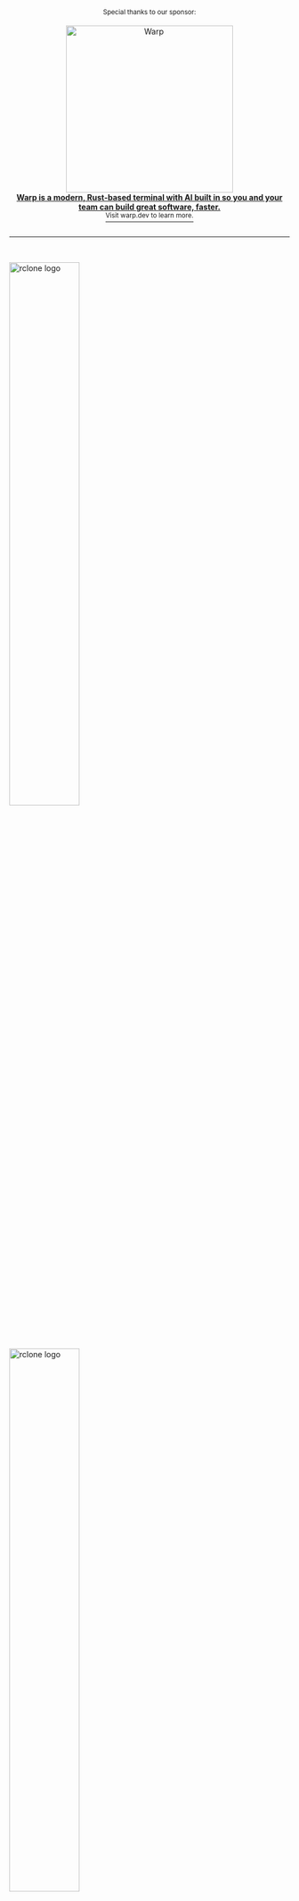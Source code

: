 <div align="center">
<sup>Special thanks to our sponsor:</sup>
<br>
<br>
<a href="https://www.warp.dev/?utm_source=github&utm_medium=referral&utm_campaign=rclone_20231103">
  <div>
    <img src="https://rclone.org/img/logos/warp-github.svg" width="300" alt="Warp">
  </div>
  <b>Warp is a modern, Rust-based terminal with AI built in so you and your team can build great software, faster.</b>
  <div>
    <sup>Visit warp.dev to learn more.</sup>
  </div>
</a>
<br>
<hr>
</div>
<br>

[<img src="https://rclone.org/img/logo_on_light__horizontal_color.svg" width="50%" alt="rclone logo">](https://rclone.org/#gh-light-mode-only)
[<img src="https://rclone.org/img/logo_on_dark__horizontal_color.svg" width="50%" alt="rclone logo">](https://rclone.org/#gh-dark-mode-only)

[Website](https://rclone.org) |
[Documentation](https://rclone.org/docs/) |
[Download](https://rclone.org/downloads/) |
[Contributing](CONTRIBUTING.md) |
[Changelog](https://rclone.org/changelog/) |
[Installation](https://rclone.org/install/) |
[Forum](https://forum.rclone.org/)

[![Build Status](https://github.com/rclone/rclone/workflows/build/badge.svg)](https://github.com/rclone/rclone/actions?query=workflow%3Abuild)
[![Go Report Card](https://goreportcard.com/badge/github.com/rclone/rclone)](https://goreportcard.com/report/github.com/rclone/rclone)
[![GoDoc](https://godoc.org/github.com/rclone/rclone?status.svg)](https://godoc.org/github.com/rclone/rclone)
[![Docker Pulls](https://img.shields.io/docker/pulls/rclone/rclone)](https://hub.docker.com/r/rclone/rclone)

# Rclone

Rclone *("rsync for cloud storage")* is a command-line program to sync files and directories to and from different cloud storage providers.

## Storage providers

  * 1Fichier [:page_facing_up:](https://rclone.org/fichier/)
  * Akamai Netstorage [:page_facing_up:](https://rclone.org/netstorage/)
  * Alibaba Cloud (Aliyun) Object Storage System (OSS) [:page_facing_up:](https://rclone.org/s3/#alibaba-oss)
  * Amazon S3 [:page_facing_up:](https://rclone.org/s3/)
  * ArvanCloud Object Storage (AOS) [:page_facing_up:](https://rclone.org/s3/#arvan-cloud-object-storage-aos)
  * Backblaze B2 [:page_facing_up:](https://rclone.org/b2/)
  * Box [:page_facing_up:](https://rclone.org/box/)
  * Ceph [:page_facing_up:](https://rclone.org/s3/#ceph)
  * China Mobile Ecloud Elastic Object Storage (EOS) [:page_facing_up:](https://rclone.org/s3/#china-mobile-ecloud-eos)
  * Cloudflare R2 [:page_facing_up:](https://rclone.org/s3/#cloudflare-r2)
  * Citrix ShareFile [:page_facing_up:](https://rclone.org/sharefile/)
  * DigitalOcean Spaces [:page_facing_up:](https://rclone.org/s3/#digitalocean-spaces)
  * Digi Storage [:page_facing_up:](https://rclone.org/koofr/#digi-storage)
  * Dreamhost [:page_facing_up:](https://rclone.org/s3/#dreamhost)
  * Dropbox [:page_facing_up:](https://rclone.org/dropbox/)
  * Enterprise File Fabric [:page_facing_up:](https://rclone.org/filefabric/)
  * Fastmail Files [:page_facing_up:](https://rclone.org/webdav/#fastmail-files)
  * Files.com [:page_facing_up:](https://rclone.org/filescom/)
  * FTP [:page_facing_up:](https://rclone.org/ftp/)
  * GoFile [:page_facing_up:](https://rclone.org/gofile/)
  * Google Cloud Storage [:page_facing_up:](https://rclone.org/googlecloudstorage/)
  * Google Drive [:page_facing_up:](https://rclone.org/drive/)
  * Google Photos [:page_facing_up:](https://rclone.org/googlephotos/)
  * HDFS (Hadoop Distributed Filesystem) [:page_facing_up:](https://rclone.org/hdfs/)
  * Hetzner Storage Box [:page_facing_up:](https://rclone.org/sftp/#hetzner-storage-box)
  * HiDrive [:page_facing_up:](https://rclone.org/hidrive/)
  * HTTP [:page_facing_up:](https://rclone.org/http/)
  * Huawei Cloud Object Storage Service(OBS) [:page_facing_up:](https://rclone.org/s3/#huawei-obs)
  * iCloud Drive [:page_facing_up:](https://rclone.org/iclouddrive/)
  * ImageKit [:page_facing_up:](https://rclone.org/imagekit/)
  * Internet Archive [:page_facing_up:](https://rclone.org/internetarchive/)
  * Jottacloud [:page_facing_up:](https://rclone.org/jottacloud/)
  * IBM COS S3 [:page_facing_up:](https://rclone.org/s3/#ibm-cos-s3)
  * IONOS Cloud [:page_facing_up:](https://rclone.org/s3/#ionos)
  * Koofr [:page_facing_up:](https://rclone.org/koofr/)
  * Leviia Object Storage [:page_facing_up:](https://rclone.org/s3/#leviia)
  * Liara Object Storage [:page_facing_up:](https://rclone.org/s3/#liara-object-storage)
  * Linkbox [:page_facing_up:](https://rclone.org/linkbox)
  * Linode Object Storage [:page_facing_up:](https://rclone.org/s3/#linode)
  * Magalu Object Storage [:page_facing_up:](https://rclone.org/s3/#magalu)
  * Mail.ru Cloud [:page_facing_up:](https://rclone.org/mailru/)
  * Memset Memstore [:page_facing_up:](https://rclone.org/swift/)
  * Mega [:page_facing_up:](https://rclone.org/mega/)
  * Memory [:page_facing_up:](https://rclone.org/memory/)
  * Microsoft Azure Blob Storage [:page_facing_up:](https://rclone.org/azureblob/)
  * Microsoft Azure Files Storage [:page_facing_up:](https://rclone.org/azurefiles/)
  * Microsoft OneDrive [:page_facing_up:](https://rclone.org/onedrive/)
  * Minio [:page_facing_up:](https://rclone.org/s3/#minio)
  * Nextcloud [:page_facing_up:](https://rclone.org/webdav/#nextcloud)
  * OVH [:page_facing_up:](https://rclone.org/swift/)
  * Blomp Cloud Storage [:page_facing_up:](https://rclone.org/swift/)
  * OpenDrive [:page_facing_up:](https://rclone.org/opendrive/)
  * OpenStack Swift [:page_facing_up:](https://rclone.org/swift/)
  * Oracle Cloud Storage [:page_facing_up:](https://rclone.org/swift/)
  * Oracle Object Storage [:page_facing_up:](https://rclone.org/oracleobjectstorage/)
  * Outscale [:page_facing_up:](https://rclone.org/s3/#outscale)
  * ownCloud [:page_facing_up:](https://rclone.org/webdav/#owncloud)
  * pCloud [:page_facing_up:](https://rclone.org/pcloud/)
  * Petabox [:page_facing_up:](https://rclone.org/s3/#petabox)
  * PikPak [:page_facing_up:](https://rclone.org/pikpak/)
  * Pixeldrain [:page_facing_up:](https://rclone.org/pixeldrain/)
  * premiumize.me [:page_facing_up:](https://rclone.org/premiumizeme/)
  * put.io [:page_facing_up:](https://rclone.org/putio/)
  * Proton Drive [:page_facing_up:](https://rclone.org/protondrive/)
  * QingStor [:page_facing_up:](https://rclone.org/qingstor/)
  * Qiniu Cloud Object Storage (Kodo) [:page_facing_up:](https://rclone.org/s3/#qiniu)
  * Quatrix [:page_facing_up:](https://rclone.org/quatrix/)
  * Rackspace Cloud Files [:page_facing_up:](https://rclone.org/swift/)
  * RackCorp Object Storage [:page_facing_up:](https://rclone.org/s3/#RackCorp)
  * rsync.net [:page_facing_up:](https://rclone.org/sftp/#rsync-net)
  * Scaleway [:page_facing_up:](https://rclone.org/s3/#scaleway)
  * Seafile [:page_facing_up:](https://rclone.org/seafile/)
  * SeaweedFS [:page_facing_up:](https://rclone.org/s3/#seaweedfs)
  * Selectel Object Storage [:page_facing_up:](https://rclone.org/s3/#selectel)
  * SFTP [:page_facing_up:](https://rclone.org/sftp/)
  * SMB / CIFS [:page_facing_up:](https://rclone.org/smb/)
  * StackPath [:page_facing_up:](https://rclone.org/s3/#stackpath)
  * Storj [:page_facing_up:](https://rclone.org/storj/)
  * SugarSync [:page_facing_up:](https://rclone.org/sugarsync/)
  * Synology C2 Object Storage [:page_facing_up:](https://rclone.org/s3/#synology-c2)
  * Tencent Cloud Object Storage (COS) [:page_facing_up:](https://rclone.org/s3/#tencent-cos)
  * Uloz.to [:page_facing_up:](https://rclone.org/ulozto/)
  * Wasabi [:page_facing_up:](https://rclone.org/s3/#wasabi)
  * WebDAV [:page_facing_up:](https://rclone.org/webdav/)
  * Yandex Disk [:page_facing_up:](https://rclone.org/yandex/)
  * Zoho WorkDrive [:page_facing_up:](https://rclone.org/zoho/)
  * Zus [:page_facing_up:](https://rclone.org/zus/)
  * The local filesystem [:page_facing_up:](https://rclone.org/local/)

Please see [the full list of all storage providers and their features](https://rclone.org/overview/)

### Virtual storage providers

These backends adapt or modify other storage providers

  * Alias: rename existing remotes [:page_facing_up:](https://rclone.org/alias/)
  * Cache: cache remotes (DEPRECATED) [:page_facing_up:](https://rclone.org/cache/)
  * Chunker: split large files [:page_facing_up:](https://rclone.org/chunker/)
  * Combine: combine multiple remotes into a directory tree [:page_facing_up:](https://rclone.org/combine/)
  * Compress: compress files [:page_facing_up:](https://rclone.org/compress/)
  * Crypt: encrypt files [:page_facing_up:](https://rclone.org/crypt/)
  * Hasher: hash files [:page_facing_up:](https://rclone.org/hasher/)
  * Union: join multiple remotes to work together [:page_facing_up:](https://rclone.org/union/)

## Features

  * MD5/SHA-1 hashes checked at all times for file integrity
  * Timestamps preserved on files
  * Partial syncs supported on a whole file basis
  * [Copy](https://rclone.org/commands/rclone_copy/) mode to just copy new/changed files
  * [Sync](https://rclone.org/commands/rclone_sync/) (one way) mode to make a directory identical
  * [Bisync](https://rclone.org/bisync/) (two way) to keep two directories in sync bidirectionally
  * [Check](https://rclone.org/commands/rclone_check/) mode to check for file hash equality
  * Can sync to and from network, e.g. two different cloud accounts
  * Optional large file chunking ([Chunker](https://rclone.org/chunker/))
  * Optional transparent compression ([Compress](https://rclone.org/compress/))
  * Optional encryption ([Crypt](https://rclone.org/crypt/))
  * Optional FUSE mount ([rclone mount](https://rclone.org/commands/rclone_mount/))
  * Multi-threaded downloads to local disk
  * Can [serve](https://rclone.org/commands/rclone_serve/) local or remote files over HTTP/WebDAV/FTP/SFTP/DLNA

## Installation & documentation

Please see the [rclone website](https://rclone.org/) for:

  * [Installation](https://rclone.org/install/)
  * [Documentation & configuration](https://rclone.org/docs/)
  * [Changelog](https://rclone.org/changelog/)
  * [FAQ](https://rclone.org/faq/)
  * [Storage providers](https://rclone.org/overview/)
  * [Forum](https://forum.rclone.org/)
  * ...and more

## Downloads

  * https://rclone.org/downloads/

License
-------

This is free software under the terms of the MIT license (check the
[COPYING file](/COPYING) included in this package).